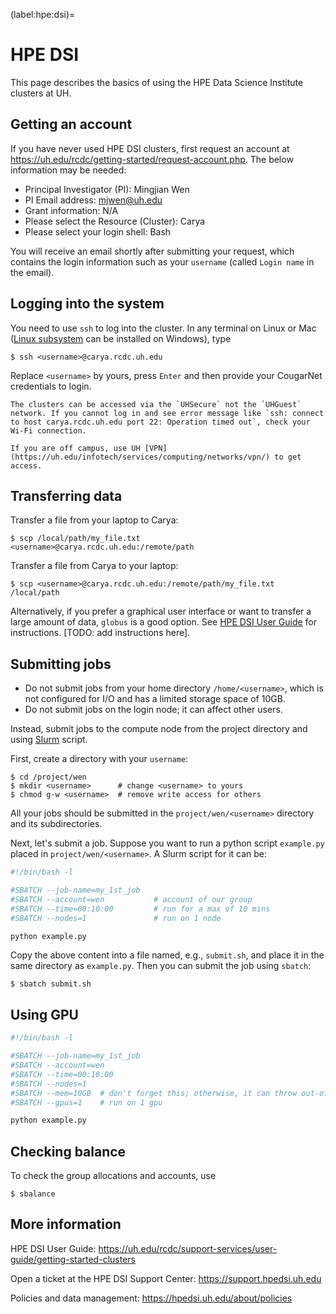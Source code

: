 (label:hpe:dsi)=
# HPE DSI

This page describes the basics of using the HPE Data Science Institute clusters at UH.

## Getting an account

If you have never used HPE DSI clusters, first request an account at https://uh.edu/rcdc/getting-started/request-account.php. The below information may be needed:

- Principal Investigator (PI): Mingjian Wen
- PI Email address: mjwen@uh.edu
- Grant information: N/A
- Please select the Resource (Cluster): Carya
- Please select your login shell: Bash

You will receive an email shortly after submitting your request, which contains the login information such as your `username` (called `Login name` in the email).

## Logging into the system

You need to use `ssh` to log into the cluster.
In any terminal on Linux or Mac ([Linux subsystem](https://docs.microsoft.com/en-us/windows/wsl/) can be installed on Windows), type

```
$ ssh <username>@carya.rcdc.uh.edu
```

Replace `<username>` by yours, press `Enter` and then provide your CougarNet credentials to login.

```{tip}
The clusters can be accessed via the `UHSecure` not the `UHGuest` network. If you cannot log in and see error message like `ssh: connect to host carya.rcdc.uh.edu port 22: Operation timed out`, check your Wi-Fi connection.

If you are off campus, use UH [VPN](https://uh.edu/infotech/services/computing/networks/vpn/) to get access.
```

## Transferring data

Transfer a file from your laptop to Carya:

```
$ scp /local/path/my_file.txt <username>@carya.rcdc.uh.edu:/remote/path
```

Transfer a file from Carya to your laptop:

```
$ scp <username>@carya.rcdc.uh.edu:/remote/path/my_file.txt /local/path
```

Alternatively, if you prefer a graphical user interface or want to transfer a large amount of data, `globus` is a good option. See [HPE DSI User Guide](https://uh.edu/rcdc/support-services/user-guide/getting-started-clusters) for instructions. [TODO: add instructions here].

## Submitting jobs

- Do not submit jobs from your home directory `/home/<username>`, which is not configured for I/O and has a limited storage space of 10GB.
- Do not submit jobs on the login node; it can affect other users.

Instead, submit jobs to the compute node from the project directory and using [Slurm](https://slurm.schedmd.com) script.

First, create a directory with your `username`:

```
$ cd /project/wen
$ mkdir <username>      # change <username> to yours
$ chmod g-w <username>  # remove write access for others
```

All your jobs should be submitted in the `project/wen/<username>` directory and its subdirectories.

Next, let's submit a job. Suppose you want to run a python script `example.py` placed in `project/wen/<username>`. A Slurm script for it can be:

```bash
#!/bin/bash -l

#SBATCH --job-name=my_1st_job
#SBATCH --account=wen           # account of our group
#SBATCH --time=00:10:00         # run for a max of 10 mins
#SBATCH --nodes=1               # run on 1 node

python example.py
```

Copy the above content into a file named, e.g., `submit.sh`, and place it in the same directory as `example.py`. Then you can submit the job using `sbatch`:

```
$ sbatch submit.sh
```

## Using GPU

```bash
#!/bin/bash -l

#SBATCH --job-name=my_1st_job
#SBATCH --account=wen
#SBATCH --time=00:10:00
#SBATCH --nodes=1
#SBATCH --mem=10GB  # don't forget this; otherwise, it can throw out-of-memory error
#SBATCH --gpus=1    # run on 1 gpu

python example.py
```

## Checking balance

To check the group allocations and accounts, use

```
$ sbalance
```

## More information

HPE DSI User Guide: https://uh.edu/rcdc/support-services/user-guide/getting-started-clusters

Open a ticket at the HPE DSI Support Center: https://support.hpedsi.uh.edu

Policies and data management: https://hpedsi.uh.edu/about/policies
